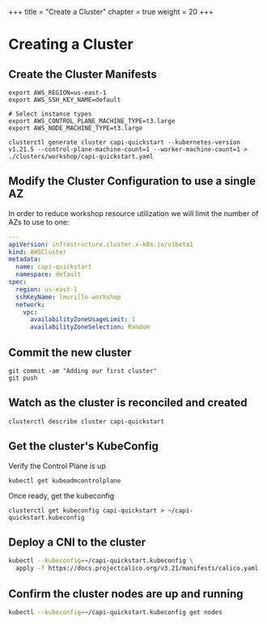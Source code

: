 +++
title = "Create a Cluster"
chapter = true
weight = 20
+++

# Creating a Cluster

## Create the Cluster Manifests


```shell
export AWS_REGION=us-east-1
export AWS_SSH_KEY_NAME=default

# Select instance types
export AWS_CONTROL_PLANE_MACHINE_TYPE=t3.large
export AWS_NODE_MACHINE_TYPE=t3.large

clusterctl generate cluster capi-quickstart --kubernetes-version v1.21.5 --control-plane-machine-count=1 --worker-machine-count=1 > ./clusters/workshop/capi-quickstart.yaml
```

## Modify the Cluster Configuration to use a single AZ

In order to reduce workshop resource utilization we will limit the number of AZs to use to one:

```yaml
---
apiVersion: infrastructure.cluster.x-k8s.io/v1beta1
kind: AWSCluster
metadata:
  name: capi-quickstart
  namespace: default
spec:
  region: us-east-1
  sshKeyName: lmurillo-workshop
  network:
    vpc:
      availabilityZoneUsageLimit: 1
      availabilityZoneSelection: Random
```

## Commit the new cluster

```shell
git commit -am "Adding our first cluster"
git push
```

## Watch as the cluster is reconciled and created

```shell
clusterctl describe cluster capi-quickstart
```

## Get the cluster's KubeConfig

Verify the Control Plane is up

```shell
kubectl get kubeadmcontrolplane
```

Once ready, get the kubeconfig

```shell
clusterctl get kubeconfig capi-quickstart > ~/capi-quickstart.kubeconfig
```

## Deploy a CNI to the cluster

```bash
kubectl --kubeconfig=~/capi-quickstart.kubeconfig \
  apply -f https://docs.projectcalico.org/v3.21/manifests/calico.yaml
```

## Confirm the cluster nodes are up and running

```bash
kubectl --kubeconfig=~/capi-quickstart.kubeconfig get nodes
```